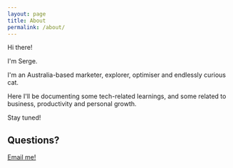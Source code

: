 ```yaml
---
layout: page
title: About
permalink: /about/
---
```


Hi there! 

I'm Serge.

I'm an Australia-based marketer, explorer, optimiser and endlessly curious cat.

Here I'll be documenting some tech-related learnings, and some related to business, productivity and personal growth.

Stay tuned!

## Questions?

[Email me!](mailto:sergebaturan@protonmail.com)
